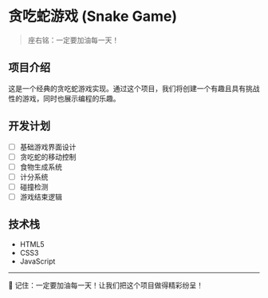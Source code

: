 # 贪吃蛇游戏 (Snake Game)

> 座右铭：一定要加油每一天！

## 项目介绍

这是一个经典的贪吃蛇游戏实现。通过这个项目，我们将创建一个有趣且具有挑战性的游戏，同时也展示编程的乐趣。

## 开发计划

- [ ] 基础游戏界面设计
- [ ] 贪吃蛇的移动控制
- [ ] 食物生成系统
- [ ] 计分系统
- [ ] 碰撞检测
- [ ] 游戏结束逻辑

## 技术栈

- HTML5
- CSS3
- JavaScript

---

💪 记住：一定要加油每一天！让我们把这个项目做得精彩纷呈！